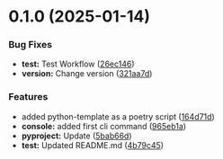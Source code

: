 # 0.1.0 (2025-01-14)


### Bug Fixes

* **test:** Test Workflow ([26ec146](https://github.com/Traenqui/python-template/commit/26ec146f8606cb4be11ec365043fa3661aeb97e6))
* **version:** Change version ([321aa7d](https://github.com/Traenqui/python-template/commit/321aa7dc9d2284cb38575d4092d04983bc357942))


### Features

* added python-template as a poetry script ([164d71d](https://github.com/Traenqui/python-template/commit/164d71de70bb2d2a205344d121570f6ae47b7d96))
* **console:** added first cli command ([965eb1a](https://github.com/Traenqui/python-template/commit/965eb1a5b9738cff1d444c82a0d763f1b1a2cc62))
* **pyproject:** Update ([5bab66d](https://github.com/Traenqui/python-template/commit/5bab66d1790477e8e701d462f0c6e67e15f2572c))
* **test:** Updated README.md ([4b79c45](https://github.com/Traenqui/python-template/commit/4b79c45a1a34264d1f8177300c2a738c331b48b8))



